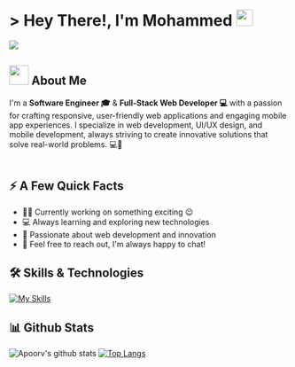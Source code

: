 <h1> > Hey There!, I'm Mohammed <img src = "https://raw.githubusercontent.com/MartinHeinz/MartinHeinz/master/wave.gif" width = 30px> </h1>
<p align='center'>
</p>

<p>
<a href="https://github.com/DenverCoder1/readme-typing-svg"><img src="https://readme-typing-svg.herokuapp.com?&font=IBM+Plex+Sans&color=7d5a50&size=25&lines=Welcome+to+Mohammed+GitHub!;I'm+a+Software+Engineer+;I'm+Into...;<Web+Development/>;<Programming/>;<UI|UX+Design/>;<Mobile+App+Development/>"/></a>
</p>


## <img src="https://github.com/TheDudeThatCode/TheDudeThatCode/blob/master/Assets/Developer.gif" width="35" /> About Me
I'm a **Software Engineer 🎓** & **Full-Stack Web Developer 💻** with a passion for crafting responsive, user-friendly web applications and engaging mobile app experiences. I specialize in web development, UI/UX design, and mobile development, always striving to create innovative solutions that solve real-world problems. 💻🚀<br/><br/>

## ⚡️ A Few Quick Facts

- 👨‍💻 Currently working on something exciting 😉
- ‍💻 Always learning and exploring new technologies
- 🌱 Passionate about web development and innovation
- 💬 Feel free to reach out, I'm always happy to chat!


## :hammer_and_wrench: **Skills & Technologies**
[![My Skills](https://skillicons.dev/icons?i=html,css,bootstrap,js,react,vue,php,mysql,laravel,java,python,c,vscode,github,git,figma&perline=7)](https://skillicons.dev)


## 📊 **Github Stats**
![Apoorv's github stats](https://github-readme-stats.vercel.app/api?username=vMohd&show_icons=true&title_color=ffffff&icon_color=66b3ff&text_color=ffffff&bg_color=0d1117&hide=issues&count_private=true&include_all_commits=true)
[![Top Langs](https://github-readme-stats.vercel.app/api/top-langs/?username=vMohd&layout=compact&text_color=ffffff&bg_color=0d1117&)](https://github.com/anuraghazra/github-readme-stats)



